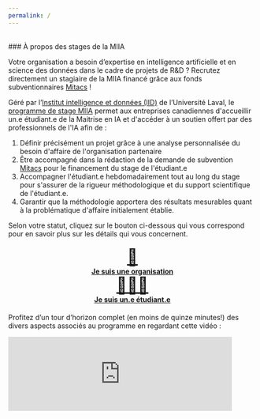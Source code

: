 ```yaml
---
permalink: /
---
```


<br>
### À propos des stages de la MIIA

Votre organisation a besoin d’expertise en intelligence artificielle et en science des données dans le cadre de projets de R&D ? Recrutez directement un stagiaire de la MIIA financé grâce aux fonds subventionnaires [Mitacs](https://www.mitacs.ca/fr/programmes/acceleration) !

Géré par l’[Institut intelligence et données (IID)](https://iid.ulaval.ca) de l’Université Laval, le [programme de stage MIIA](https://www.ift.ulaval.ca/index.php?id=1771) permet aux entreprises canadiennes d'accueillir un.e étudiant.e de la Maitrise en IA et d'accéder à un soutien offert par des professionnels de l'IA afin de : 
1. Définir précisément un projet grâce à une analyse personnalisée du besoin d'affaire de l'organisation partenaire
2. Être accompagné dans la rédaction de la demande de subvention [Mitacs](https://www.mitacs.ca/fr/programmes/acceleration) pour le financement du stage de l'étudiant.e
3. Accompagner l'étudiant.e hebdomadairement tout au long du stage pour s'assurer de la rigueur méthodologique et du support scientifique de l'étudiant.e.
4. Garantir que la méthodologie apportera des résultats mesurables quant à la problématique d'affaire initialement établie.

Selon votre statut, cliquez sur le bouton ci-dessous qui vous correspond pour en savoir plus sur les détails qui vous concernent. 
<h4 style="text-align:center;">
    <a class="button" href="{{ '/pages/part.html' | relative_url }}"><div style="font-size: 33px;">🏢</div> <div>Je suis une organisation</div></a>
    <a class="button" href="{{ '/pages/etu.html' | relative_url }}"><div style="font-size: 33px;">👩🏻‍🎓</div> <div>Je suis un.e étudiant.e</div></a>
</h4>

Profitez d’un tour d’horizon complet (en moins de quinze minutes!) des divers aspects associés au programme en regardant cette vidéo : 
<div class="embed-container">
  <iframe
      src="https://www.youtube.com/embed/gj4ueVBdlWw"
      width="90%"
      frameborder="0"
      allowfullscreen="true">
  </iframe>
</div>

<br>

